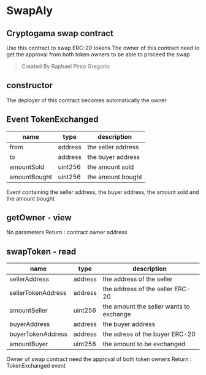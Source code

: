 # SwapAly 
## Cryptogama swap contract
Use this contract to swap ERC-20 tokens
The owner of this contract need to get the approval from both token owners to be able to proceed the swap

> Created By Raphael Pinto Gregorio

## constructor
The deployer of this contract becomes automatically the owner

## Event TokenExchanged
|name |type |description
|-----|-----|-----------
|from|address|the seller address
|to|address|the buyer address
|amountSold|uint256|the amount sold
|amountBought|uint256|the amount bought
Event containing the seller address, the buyer address, the amount sold and the amount bought

## getOwner - view
No parameters
Return : contract owner address

## swapToken - read
|name |type |description
|-----|-----|-----------
|sellerAddress|address|the address of the seller
|sellerTokenAddress|address|the address of the seller ERC-20
|amountSeller|uint256|the amount the seller wants to exchange
|buyerAddress|address|the buyer address
|buyerTokenAddress|address|the adress of the buyer ERC-20
|amountBuyer|uint256|the amount to be exchanged
Owner of swap contract need the approval of both token owners
Return : TokenExchanged event